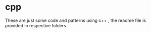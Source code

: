 # cpp
These are just some code and patterns using c++ , the readme file is provided in respective folders

